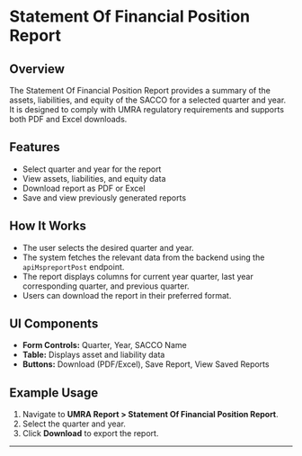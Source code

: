 # Statement Of Financial Position Report

## Overview
The Statement Of Financial Position Report provides a summary of the assets, liabilities, and equity of the SACCO for a selected quarter and year. It is designed to comply with UMRA regulatory requirements and supports both PDF and Excel downloads.

## Features
- Select quarter and year for the report
- View assets, liabilities, and equity data
- Download report as PDF or Excel
- Save and view previously generated reports

## How It Works
- The user selects the desired quarter and year.
- The system fetches the relevant data from the backend using the `apiMspreportPost` endpoint.
- The report displays columns for current year quarter, last year corresponding quarter, and previous quarter.
- Users can download the report in their preferred format.

## UI Components
- **Form Controls:** Quarter, Year, SACCO Name
- **Table:** Displays asset and liability data
- **Buttons:** Download (PDF/Excel), Save Report, View Saved Reports

## Example Usage
1. Navigate to **UMRA Report > Statement Of Financial Position Report**.
2. Select the quarter and year.
3. Click **Download** to export the report.

--- 